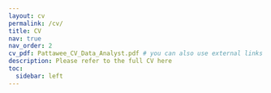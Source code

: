 ```yaml
---
layout: cv
permalink: /cv/
title: CV
nav: true
nav_order: 2
cv_pdf: Pattawee_CV_Data_Analyst.pdf # you can also use external links here
description: Please refer to the full CV here
toc:
  sidebar: left
---
```

